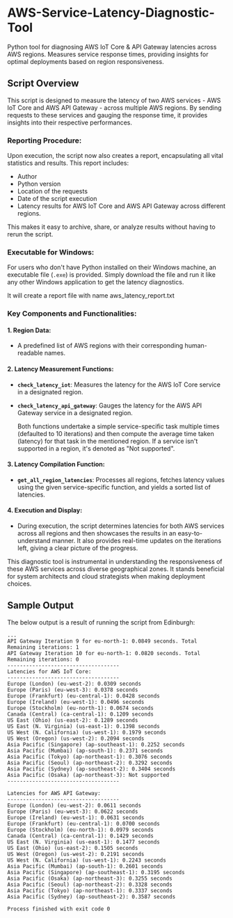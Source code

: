 # AWS-Service-Latency-Diagnostic-Tool
Python tool for diagnosing AWS IoT Core &amp; API Gateway latencies across AWS regions. Measures service response times, providing insights for optimal deployments based on region responsiveness.

## Script Overview

This script is designed to measure the latency of two AWS services - AWS IoT Core and AWS API Gateway - across multiple AWS regions. By sending requests to these services and gauging the response time, it provides insights into their respective performances.

### Reporting Procedure:

Upon execution, the script now also creates a report, encapsulating all vital statistics and results. This report includes:
- Author
- Python version
- Location of the requests
- Date of the script execution
- Latency results for AWS IoT Core and AWS API Gateway across different regions.

This makes it easy to archive, share, or analyze results without having to rerun the script.

### Executable for Windows:

For users who don't have Python installed on their Windows machine, an executable file (`.exe`) is provided. Simply download the file and run it like any other Windows application to get the latency diagnostics.

It will create a report file with name aws_latency_report.txt

### Key Components and Functionalities:

#### 1. **Region Data**:
- A predefined list of AWS regions with their corresponding human-readable names.

#### 2. **Latency Measurement Functions**:
- **`check_latency_iot`**: Measures the latency for the AWS IoT Core service in a designated region.
- **`check_latency_api_gateway`**: Gauges the latency for the AWS API Gateway service in a designated region.

  Both functions undertake a simple service-specific task multiple times (defaulted to 10 iterations) and then compute the average time taken (latency) for that task in the mentioned region. If a service isn't supported in a region, it's denoted as "Not supported".

#### 3. **Latency Compilation Function**:
- **`get_all_region_latencies`**: Processes all regions, fetches latency values using the given service-specific function, and yields a sorted list of latencies.

#### 4. **Execution and Display**:
- During execution, the script determines latencies for both AWS services across all regions and then showcases the results in an easy-to-understand manner. It also provides real-time updates on the iterations left, giving a clear picture of the progress.

This diagnostic tool is instrumental in understanding the responsiveness of these AWS services across diverse geographical zones. It stands beneficial for system architects and cloud strategists when making deployment choices.

## Sample Output

The below output is a result of running the script from Edinburgh:

```
...
API Gateway Iteration 9 for eu-north-1: 0.0849 seconds. Total Remaining iterations: 1
API Gateway Iteration 10 for eu-north-1: 0.0820 seconds. Total Remaining iterations: 0
------------------------------------
Latencies for AWS IoT Core:
------------------------------------
Europe (London) (eu-west-2): 0.0309 seconds
Europe (Paris) (eu-west-3): 0.0378 seconds
Europe (Frankfurt) (eu-central-1): 0.0428 seconds
Europe (Ireland) (eu-west-1): 0.0496 seconds
Europe (Stockholm) (eu-north-1): 0.0674 seconds
Canada (Central) (ca-central-1): 0.1209 seconds
US East (Ohio) (us-east-2): 0.1289 seconds
US East (N. Virginia) (us-east-1): 0.1398 seconds
US West (N. California) (us-west-1): 0.1979 seconds
US West (Oregon) (us-west-2): 0.2094 seconds
Asia Pacific (Singapore) (ap-southeast-1): 0.2252 seconds
Asia Pacific (Mumbai) (ap-south-1): 0.2371 seconds
Asia Pacific (Tokyo) (ap-northeast-1): 0.3076 seconds
Asia Pacific (Seoul) (ap-northeast-2): 0.3292 seconds
Asia Pacific (Sydney) (ap-southeast-2): 0.3404 seconds
Asia Pacific (Osaka) (ap-northeast-3): Not supported
------------------------------------

Latencies for AWS API Gateway:
------------------------------------
Europe (London) (eu-west-2): 0.0611 seconds
Europe (Paris) (eu-west-3): 0.0622 seconds
Europe (Ireland) (eu-west-1): 0.0631 seconds
Europe (Frankfurt) (eu-central-1): 0.0700 seconds
Europe (Stockholm) (eu-north-1): 0.0979 seconds
Canada (Central) (ca-central-1): 0.1429 seconds
US East (N. Virginia) (us-east-1): 0.1477 seconds
US East (Ohio) (us-east-2): 0.1505 seconds
US West (Oregon) (us-west-2): 0.2191 seconds
US West (N. California) (us-west-1): 0.2243 seconds
Asia Pacific (Mumbai) (ap-south-1): 0.2601 seconds
Asia Pacific (Singapore) (ap-southeast-1): 0.3195 seconds
Asia Pacific (Osaka) (ap-northeast-3): 0.3255 seconds
Asia Pacific (Seoul) (ap-northeast-2): 0.3328 seconds
Asia Pacific (Tokyo) (ap-northeast-1): 0.3337 seconds
Asia Pacific (Sydney) (ap-southeast-2): 0.3587 seconds

Process finished with exit code 0
```



